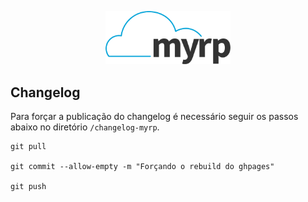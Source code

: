 <p align="center">
  <img width="200" src="./logo.png" alt="Logo do myrp">
  <br>
</p>
  
## Changelog
Para forçar a publicação do changelog é necessário seguir os passos abaixo no diretório `/changelog-myrp`.
```
git pull

git commit --allow-empty -m "Forçando o rebuild do ghpages"

git push
```